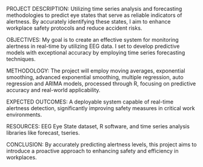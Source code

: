 PROJECT DESCRIPTION: Utilizing time series analysis and forecasting methodologies to predict eye states
that serve as reliable indicators of alertness. By accurately identifying these states, I aim to enhance
workplace safety protocols and reduce accident risks.

OBJECTIVES: My goal is to create an effective system for monitoring alertness in real-time by utilizing
EEG data. I set to develop predictive models with exceptional accuracy by employing time series
forecasting techniques.

METHODOLOGY: The project will employ moving averages, exponential smoothing, advanced
exponential smoothing, multiple regression, auto regression and ARIMA models, processed through R,
focusing on predictive accuracy and real-world applicability.

EXPECTED OUTCOMES: A deployable system capable of real-time alertness detection, significantly
improving safety measures in critical work environments.

RESOURCES: EEG Eye State dataset, R software, and time series analysis libraries like forecast, tseries.

CONCLUSION: By accurately predicting alertness levels, this project aims to introduce a proactive
approach to enhancing safety and efficiency in workplaces.
